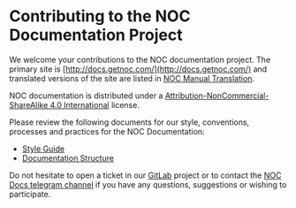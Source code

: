 # Contributing to the NOC Documentation Project

We welcome your contributions to the NOC documentation project.
The primary site is [http://docs.getnoc.com/](http://docs.getnoc.com/)
and translated versions  of the site are listed in [NOC Manual Translation](translations.md).

NOC documentation is distributed under a
[Attribution-NonCommercial-ShareAlike 4.0 International](http://creativecommons.org/licenses/by-nc-sa/4.0/) license.

Please review the following documents for our style, conventions,
processes and practices for the NOC Documentation:

- [Style Guide](../docs-style-guide/index.md)
- [Documentation Structure](../docs-style-guide/index.md#documentation-structure)

Do not hesitate to open a ticket in our [GitLab](https://code.getnoc.com/noc/noc) project
or to contact the [NOC Docs telegram channel](http://t.me/nocdocs) if you have any questions,
suggestions or wishing to participate.
